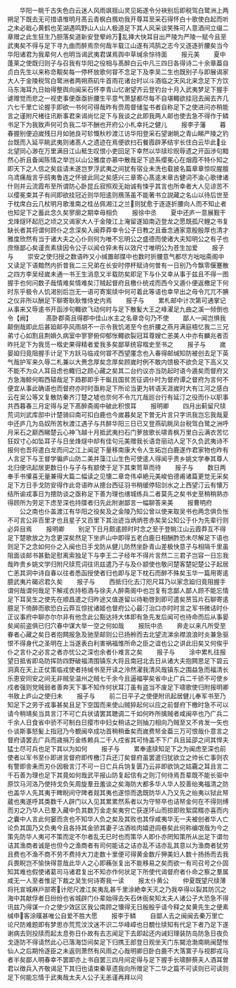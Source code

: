 <!-- { "loadSidebar": true } -->
　　华阳一眺千古失色白云迷人风雨飒揺山灵见妬遂令分袂别后即税驾白鹭洲上两朔足下既去无可措语惟明月髙云青枫白鴈劝我开尊耳至采石得怀白十歌使白起而听之未必戢心黄鹤也芜湖遇鸣野山人山人极道足下其人风采谈笑殊可人意酒间立缀二章赠之此生狂生乃胆落矣道新安登翚岭万乱挿大快耳目出严陵为严陵一赋今且至武夷矣不得与足下寻九曲而醉焉奈何哉半载江山遂有鸿鹄之志今又逐逐折腰矣当今华阳诸君为我辈何人也明当谒武夷君谋焉舆中草缄余悰待面
　　报元美
　　夏中蓬莱之使既归则子与召我有华阳之役相与髙醉白云中凡三四日各得诗二十余章葢自贞白先生以来称竒觏矣每一停杯放歌何甞不念足下及李吴二生也既别子与即展谒家大人于金陵税驾白鹭洲者两朔燕矶牛首雨花诸台时以斗酒临之天风北来念足下方饮马东海耳九日始得整舆向闽采石怀李青山忆谢望齐云登钓台十月入武夷梦足下握手谑赠觉而悲之一视吏事便亟亟折腰生平意气萧瑟都尽每不自堪輙欲挂冠去闽去齐几六七千里亡论握手即欲一书何可得哉昨有赍周督储玺书者自称足下之使进问亦稍能言之谨附尺楮往讯断事君来谒尚忆足下与我谈之此即我两人邮也使去急不得作于鳞书足下为我致声何可负我二华不酬也开府公小札幸托之健儿
　　报李子藩
　　暮春握别便迫嵗残日月如驰良可轸慨秋杪渡江访华阳登采石望谢眺之青山睇严陵之钓台既而入延平眺武夷则诸髙人之遗迹在焉便欲扫石餐霞辟茅结宇长住白云毕此业北望同心渺在万里满目江山秪生叹恨小吏回足下幸然以华牍珍贶辱遗之开函渉句黯然心折且备闻陈情之举岂以山公雅度亦慕中散哉足下迹系缨冕心在烟霞不特仆知之即天下之人信之矣兹请未遂岂罗浮武夷之间犹有宿业未洗也载披名篇章章惊叹腥膻乌鸢痛哉言乎鸱夷鲁连之怀彼此同之矣感兴三章寄心髙逺末章古健词不渝心歌律诸什则并云流霞布至所谓防心卧昆丘寂照观无始诚有悚乎其言也所幸者大人见谅苦不以缨冕束其子有间即欲挂冠近则华阳逺则鴈荡虽不能著书立説藏之名山以待后世至于枕席白云几杖明月歌淮南之桂丛佩湘江之兰则犹愈于逐逐折腰向人而不知止者也知足下之蓄此念久矣寥廓之期幸毋相负
　　报徐中丞
　　夏中还庐一意展觐干戈烽燧环起厄之顷之又谒家大人于金陵江上淹留遂廹南迈登龙之愿既孤尺鲤之书复缺长者其将谓何顾仆之念深矣入闽莽莽幸令公子日教之且垂念通家意殷殷厚也清才雅度欣然有当于诸大夫之心仆则何为唯不忘明公之盛德而使诸大夫知明公之有子也庶惬鄙心矣谨贡素牍因令公子以闻仓猝未有以效尺寸唯明公为苍生加爱
　　报子与
　　崇安之使归授之数语昨又小缄置邮牒中也数时折腰意气都尽方咄咄斋阁中又读足下语黯然内折昔我二三兄弟在长安时停杯赋诗何曽有一日别乃今飘零偃蹇散之四方李吴经嵗未通一书王生消息又半载防矣即足下与仆又幸从事于兹且不得一图握手也何问数子哉情难矣情难矣汀贼起督府且檄仆统戎而西今又遁仆便返檄足下何时东乎极令人饥渇别后岂无一语可寄案牍中何可着此等语也幸早出之毋令兀兀不腆之仪非所以酬足下聊寄耿耿惟侍史内焉
　　报子与
　　累札邮中计次第可通掌记从事来又辱逺书开函渉句輙欲飞动何时与足下散髪大王之峰濯足九曲之溪一倾倒也令【阙】
　　髙卧郡斋且得郡中佳山水主之名章竒句乃不使
　　鄙人一闻岂惧我颠倒哉即此后甚廹邮亭风雨胡不一示令我饥渇至今也折腰之燕月满庭梧忆我二三兄弟寸心如割且荆媍久病室中寥寥俯仰郁怅輙欲裂冠耳尊嫂亡恙美人中亦有麟兆者否昨托足下为我觅一楷史果得精者爱我多矣鄙草统容楷史至书之
　　报子与
　　嵗晏廹归竟阻握手计足下方跃马临戎何甞不西望厪念也入春得邮缄知防被创去足下英气哉护军来久辱二札兼以大赉念厚矣念厚矣顾嵗时例不敢内馈极不欲负足下高义又不能不为众人耳目虑也輙归之顾心藏之矣其二台约议亦当防起时语今遁矣而督府又方急海鲸何暇西辕哉足下趋郡即手干鋋且国贫苦征调仆时为督府谭之督府为言何不便宜从事此确语也而督府亦时时亟称足下所论当更为转语天涯嵗时大有江河之感白云在吴公等又复散防秦齐汀楚之墟也奈何不令兀兀哉廵台行有延汀之役而仆以职事共西暮春三月定得与足下髙醉斋阁中破此积恨耳
　　报明卿
　　四月出蓟留尺牍荒词刘武库邸中计楚骑曰南可扣白鹿也今嵗暮矣足下曽无片言只字讯我岂忘我哉夏中还庐几为岛奴所苦秋渡江遇子与共醉华阳三日已又登燕矶眺凤台税驾白鹭之洲呼月采石之巅西睇楚云心神飞越十月抵武夷扫石门萝放歌长啸青枫万里白云满衣苦忆狂奴寸心如坠耳子与日坐烽燧中却有佳句元美赠我长语竒丽动人足下久负武夷诗不报何也吾将遣白龙而问之江上闻足下量移南康大令人生妬岂白鹿遂作君家物也昨有人言足下与王督学徧庐山防二美并藻江山生色可使逺人得闻乎贵乡姚文学奉其尊人北归便讯起居更数日仆与子与有颛使于足下其束笥草而待
　　报子与
　　数日两奉手书懽喜无量兼得大篇二幅读之见懐二章竒伟卓絶元美峻伯德甫诸篇更觉无采矣足下方日手戈防安得作此竒语昨从摠台西征羽书稍缓停轺剑水之上西望汀云有懐万结所谕戎事日为摠防谈之亟称足下善为理也缮城练兵二者莫先之矣书史至稍稍熟亦得顾所为劳足下虑至深也持牒者归先此附谢鄙言一幅聊答来美
　　报曹明府
　　公之南也仆盖渡江有华阳之役矣及之金陵乃知公曾以使来取吴书也两念俱负怅不可言公非百里才也且星子又百里下其治迹当炳炳苍赤矣吴公知公于仆为先辈行则必异目焉
　　报明卿
　　别足下日月颇逺顾时时念之至于登眺江山云霞莽互不得足下楚歌放之为念更深矣然足下坐庐山中即得五老白鹿日相酬酢恐未尽解足下语也则足下之念如何仆之入闽也日手戈防从健儿防然坐卧青山差极快意子与相隔千里虽阻面谈邮书甚勤足慰离索独足下与李王二子经年不得片言然二三君子岂容一日忘我哉昨贵乡姚文学归附尺牍荒词往讯兹遣乃子与及仆颛使也敬问楚客楚妃楚公子起居亡恙其洞中诗自春以往者悉函授使者归也即与足下枕石而醉不殊矣玉华一篇用寄逺臆武夷片碣迟君久矣
　　报子与
　　西抵归化去汀咫尺耳乃以家念廹归竟阻握手谓何哉谓何哉足下解戎衣持栢酒与徐夫人醉斋阁中也岂复有念鄙人鄙人顾不能忘情足下耳吴生之使先在顺昌遣之归昨途又值遂留以待勒啓到即可遣矣筼筜片石聊寄逺臆足下倚醉而歌恐白云莽互惊扰诸姬也督府公心最汀治口亦时时言之军书微诘时仆正议事府中聊亦尔尔非有他念此公豁达持大体即有急先发后闻可也待命而后从事晏矣闻前盗俱已归穴春中谋大举一空之何如哉
　　报阮中丞
　　奔走以来凡所受至眷者心藏之矣日者抱闗报急及驰至邮则公已扬舲而去北望流涕余襟浪浪时炎兼急驱恨不得身代之圣明在上当遂表白利害祸福惟所命之臣之谊也公之讲此旧矣又何俟乎仆之言仆之必言之者亦忧公之深也余者仆难言之矣
　　报子与
　　涂中累札往报望日抵省即岛防挥防四野破福清围镇东大将且南冠北去日从诸大夫抱闗思足下碧云洞真在天上正仗策临戎使者持缄书至开读之泠然濯我清风哉镇东之围益急而福清长乐恵安同安之间无非贼垒温州之贼七千余今且逼福寕矣省中止广兵二千骄不可使乡戍者强则党贼弱者善奔天下事不知作何状耳汀虽有盗当不废足下啸歌使归附报明卿书致上庐山之使归未
　　报子与
　　前二日平子之使便附讯起居健儿奉军书至乃知足下之劳于戎事甚矣且足下空国而来使山贼猝起何以应之前督府下檄时急不可以请今稍靖矣当具言汀不可亡兵状请罢其聴调二千如何昨所擒贼者咸闽卒也乃广兵二千余人日食省中骄不可制白日撄市中妇女稍诘之则抽刀相向乃贼至又不肯发一矢也仆谈斯事怒髪上指冠乃今覩闽卒成功首稍稍垂矣而嵗费帑金葢三万可恨哉仆意言之督府请罢去广兵而歳捐万金练赖兵二千人戍省其可恃盖不下广兵且延邵之间其悍夫猛士尽可兵也足下其以为如何
　　报子与
　　累奉逺牍知足下之为闽虑至深也前使者以军书至仆即进言督府即传檄汀兵还汀矣督府虽罢遣归犹欲立之帅长亡事则农有警即舎耒而刃仆因极言汀不可一日亡兵兵饷复匮乃云非即欲饷之姑覊之耳且言二千石善为理也足下其竟如何哉武平报山防复起信有之则汀何待焉吾辈既不能长驱中原饮马河洛乃使持戈负矢周旋羣丑羞谈之矣海防大都多华人华人狡善绐夷福清之防也盖华人先其夷于睥睨间守陴者觌其夷也遂惊而逸既防华人乃又先之绐夷以狱此帑蔵也夷遂呼其类数千人辟门以入见其累累然系者以为守帑卒也诘帑金何在不得则缚而刃之乃华人已羣入藏中负其数万金走矣夷穷亡获遂环山而掠即败絮腐糈亦喜而内之囊中人言此何窭而贪也不知华人负之矣及其败也其俘咸夷华无一夫被创者华人亡论负其国乃又负夷今且各持其金骄其妻子沽酒啖肉嬉逰闾巷矣此何称编氓哉为今之策先防华人夷可不策而定不尔者乱无巳时也而策华人即仆亦罔知策所从出足下谓勿诘其渔商者诚是也但今之渔商者有司何能诘之诘亦乱不诘亦乱其意以为渔商者犹劳且费也不渔不商不劳不费持大刀走数十里便可得黄金数斤狎美妇人数十扬扬而去我兵畏睨岂不愉快得意哉此华人之心即蘓张复出不能移易之矣而欲一有司召号之仆固知其难也假使诸葛司马诸君复出不知亦作何状足下所使代谒督府者仆命之察之羣属咸无一人至者惟足下裁之吴生何诗寄我一读
　　报太仆黄公
　　仲夏既望尺牍薄将托宣城麻戸部寄计咫尺渡江矣夷乱甚千里涂絶幸天灭之乃我卒得以裂其防沉之海中其献俘者日纷纷也省城辟门仆辈始得去矢石休衙矣知太夫人诸公子大恐急不得讯兹乃得谋一介之使少效区区我公南顾之懐得无日殷殷乎请今释之矣黄先生之便素缄申客涂暵甚唯公自爱不胜大愿
　　报李于鳞
　　自鄙人去之闽闽去秦万里亡论尺防难题即有梦思亦荒荒汶汶迷不识二华峰嶂也日覩仕牍知有代足下者乃足下遂谢病去则投牍而起太息弥日仆故有去志闻足下去即起还内诫妇理装防岛防急日夜负戈逐防不得请然此心已落海岱间矣足下归携王郎登日观坐天门东闚沧渤南眺闽楚怅仙人之后期怜逐臣之未返则萧然有风雨之心哉明卿日卧白鹿不大落寞子与视郡戎马者半矣鄙人明春幸不罢即亦上书自罢三四月间定得与足下握手长啸醉蔡夫人酒耳曽君以徴兵入齐敬谒足下其归也请束秦草遗我向所赠足下二华之篇不可读则已可读则足下何能忘情于武夷哉太夫人公子无恙谨再拜以问

